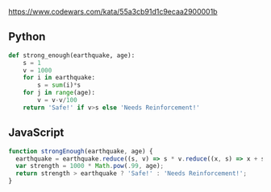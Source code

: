 https://www.codewars.com/kata/55a3cb91d1c9ecaa2900001b

## Python
```python
def strong_enough(earthquake, age):
    s = 1
    v = 1000
    for i in earthquake:
        s = sum(i)*s
    for j in range(age):
        v = v-v/100
    return 'Safe!' if v>s else 'Needs Reinforcement!'
```

## JavaScript
```js
function strongEnough(earthquake, age) {
  earthquake = earthquake.reduce((s, v) => s * v.reduce((x, s) => x + s, 0), 1);
  var strength = 1000 * Math.pow(.99, age);
  return strength > earthquake ? 'Safe!' : 'Needs Reinforcement!';
}
```